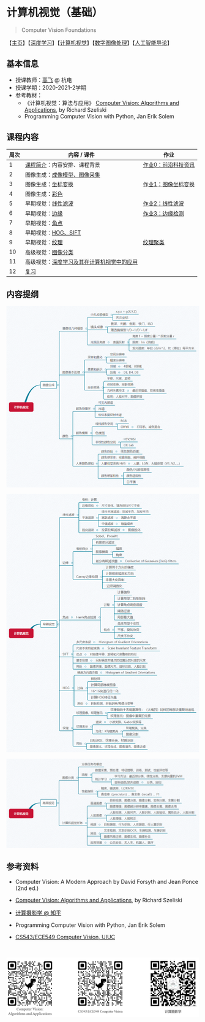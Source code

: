 # 计算机视觉（基础）

> Computer Vision Foundations

【[主页](https://aiart.live/courses/)】【[深度学习](https://aiart.live/courses/dl.html)】【[计算机视觉](https://aiart.live/courses/cv.html)】【[数字图像处理](https://aiart.live/courses/dip.html)】【[人工智能导论](https://aiart.live/courses/intro2ai.html)】

## 基本信息

- 授课教师：[高飞](http://aiart.live) @ 杭电
- 授课学期：2020-2021-2学期
- 参考教材：
  - 《计算机视觉：算法与应用》
    [Computer Vision: Algorithms and Applications](https://szeliski.org/Book/), by Richard Szeliski
  - Programming Computer Vision with Python, Jan Erik Solem

## 课程内容

| 周次   | 内容 / 课件                                  | 作业                                |
| ---- | ---------------------------------------- | --------------------------------- |
| 1    | [课程简介](计算机视觉基础/CV-01课程简介.pdf)：内容安排、课程背景  | [作业0：前沿科技资讯](计算机视觉基础/TechNews.md) |
| 2    | 图像生成：[成像模型、图像采集](计算机视觉基础/CV-02图像生成：图像采集.pdf) |                                   |
| 3    | 图像生成：[坐标变换](计算机视觉基础/CV-04图像生成：坐标变换.pdf)  | [作业1：图像坐标变换](计算机视觉基础/作业1图像生成.md)  |
| 4    | 图像生成：[彩色](计算机视觉基础/CV-03图像生成：颜色.pdf)      |                                   |
| 5    | 早期视觉：[线性滤波](计算机视觉基础/CV-05早期视觉：线性滤波.pdf)  | [作业2：线性滤波](计算机视觉基础/作业2线性滤波.md)    |
| 6    | 早期视觉：[边缘](计算机视觉基础/CV-06早期视觉：边缘.pdf)      | [作业3：边缘检测](计算机视觉基础/作业3边缘检测.md)    |
| 7    | 早期视觉：[角点](计算机视觉基础/CV-07早期视觉：角点corner.pdf) |                                   |
| 8    | 早期视觉：[HOG、SIFT](计算机视觉基础/CV-08早期视觉：HOG-SIFT.pdf) |                                   |
| 9    | 早期视觉：[纹理](计算机视觉基础/CV-09早期视觉：纹理.pdf)      | [纹理聚类](计算机视觉基础/作业4纹理聚类.md)        |
| 10   | 高级视觉：[图像分类](计算机视觉基础/CV-10图像分类.pdf)       |                                   |
| 11   | 高级视觉：[深度学习及其在计算机视觉中的应用](计算机视觉基础/CV-11深度学习及其在计算机视觉中的应用.pdf) |                                   |
| 12   | [复习](计算机视觉基础/cv_all.png)                 |                                   |

## 内容提纲

![](计算机视觉基础/cv_base.png)

![](计算机视觉基础/cv_low.png)

![](计算机视觉基础/cv_high.png)

## 参考资料

- Computer Vision: A Modern Approach by David Forsyth and Jean Ponce (2nd ed.)

- [Computer Vision: Algorithms and Applications](https://szeliski.org/Book/), by Richard Szeliski

- [计算摄影学 @ 知乎](https://www.zhihu.com/column/hawkcp)

- Programming Computer Vision with Python, Jan Erik Solem

- [CS543/ECE549 Computer Vision, UIUC](https://courses.engr.illinois.edu/)

  ​

![cv_qrcode](计算机视觉基础/cv_qrcode.jpg)

